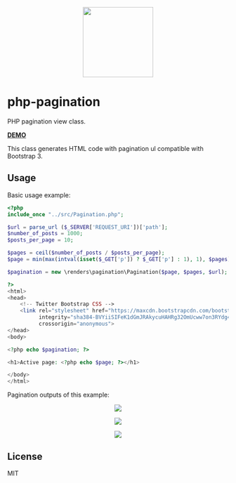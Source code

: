 <p align="center">
    <img width="160" height="160" src="http://assets.doninn.com/php-projects/php-pagination/images/php_pagination.png"/>
</p>

# php-pagination
PHP pagination view class.

<p>
<strong>
<a href="http://naprimerax.org/demo/php-projects/php-pagination/demo/" target="_blank">DEMO</a>
</strong>
</p>

This class generates HTML code with pagination ul compatible with Bootstrap 3.

## Usage
Basic usage example:
```php
<?php
include_once "../src/Pagination.php";

$url = parse_url ($_SERVER['REQUEST_URI'])['path'];
$number_of_posts = 1000;
$posts_per_page = 10;

$pages = ceil($number_of_posts / $posts_per_page);
$page = min(max(intval(isset($_GET['p']) ? $_GET['p'] : 1), 1), $pages);

$pagination = new \renders\pagination\Pagination($page, $pages, $url);

?>
<html>
<head>
    <!-- Twitter Bootstrap CSS -->
    <link rel="stylesheet" href="https://maxcdn.bootstrapcdn.com/bootstrap/3.3.7/css/bootstrap.min.css"
          integrity="sha384-BVYiiSIFeK1dGmJRAkycuHAHRg32OmUcww7on3RYdg4Va+PmSTsz/K68vbdEjh4u" 
          crossorigin="anonymous">
</head>
<body>

<?php echo $pagination; ?>

<h1>Active page: <?php echo $page; ?></h1>

</body>
</html>
```
Pagination outputs of this example:
<p align="center">
    <img src="http://assets.doninn.com/php-projects/php-pagination/images/screenshot1.png"/>
</p>
<p align="center">
    <img src="http://assets.doninn.com/php-projects/php-pagination/images/screenshot2.png"/>
</p>
<p align="center">
    <img src="http://assets.doninn.com/php-projects/php-pagination/images/screenshot3.png"/>
</p>

## License 
MIT
